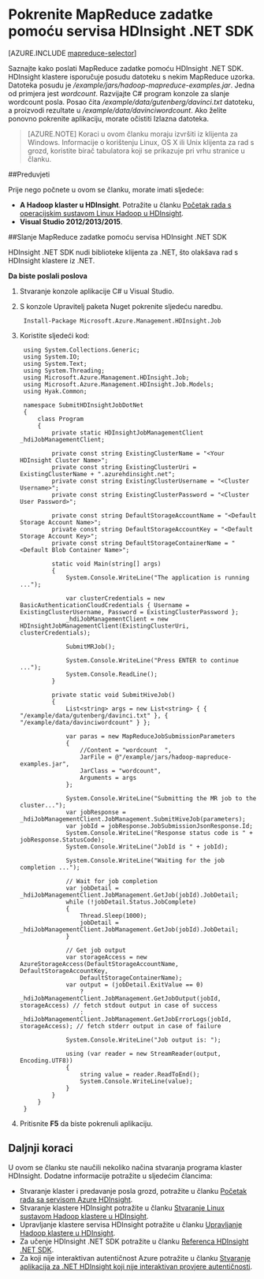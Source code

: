 <properties
    pageTitle="Slanje MapReduce zadatke pomoću servisa HDInsight .NET SDK | Microsoft Azure"
    description="Saznajte kako poslati MapReduce zadataka Azure HDInsight Hadoop pomoću HDInsight .NET SDK."
    editor="cgronlun"
    manager="jhubbard"
    services="hdinsight"
    documentationCenter=""
    tags="azure-portal"
    authors="mumian"/>

<tags
    ms.service="hdinsight"
    ms.workload="big-data"
    ms.tgt_pltfrm="na"
    ms.devlang="na"
    ms.topic="article"
   ms.date="10/28/2016"
    ms.author="jgao"/>

# <a name="run-mapreduce-jobs-using-hdinsight-net-sdk"></a>Pokrenite MapReduce zadatke pomoću servisa HDInsight .NET SDK

[AZURE.INCLUDE [mapreduce-selector](../../includes/hdinsight-selector-use-mapreduce.md)]

Saznajte kako poslati MapReduce zadatke pomoću HDInsight .NET SDK. HDInsight klastere isporučuje posudu datoteku s nekim MapReduce uzorka. Datoteka posudu je */example/jars/hadoop-mapreduce-examples.jar*.  Jedna od primjera jest *wordcount*. Razvijajte C# program konzole za slanje wordcount posla.  Posao čita */example/data/gutenberg/davinci.txt* datoteku, a proizvodi rezultate u */example/data/davinciwordcount*.  Ako želite ponovno pokrenite aplikaciju, morate očistiti Izlazna datoteka.

> [AZURE.NOTE] Koraci u ovom članku moraju izvršiti iz klijenta za Windows. Informacije o korištenju Linux, OS X ili Unix klijenta za rad s grozd, koristite birač tabulatora koji se prikazuje pri vrhu stranice u članku.

##<a name="prerequisites"></a>Preduvjeti

Prije nego počnete u ovom se članku, morate imati sljedeće:

- **A Hadoop klaster u HDInsight**. Potražite u članku [Početak rada s operacijskim sustavom Linux Hadoop u HDInsight](hdinsight-use-sqoop.md#create-cluster-and-sql-database).
- **Visual Studio 2012/2013/2015**.

##<a name="submit-mapreduce-jobs-using-hdinsight-net-sdk"></a>Slanje MapReduce zadatke pomoću servisa HDInsight .NET SDK

HDInsight .NET SDK nudi biblioteke klijenta za .NET, što olakšava rad s HDInsight klastere iz .NET. 

**Da biste poslali poslova**

1. Stvaranje konzole aplikacije C# u Visual Studio.
2. S konzole Upravitelj paketa Nuget pokrenite sljedeću naredbu.

        Install-Package Microsoft.Azure.Management.HDInsight.Job

2. Koristite sljedeći kod:

        using System.Collections.Generic;
        using System.IO;
        using System.Text;
        using System.Threading;
        using Microsoft.Azure.Management.HDInsight.Job;
        using Microsoft.Azure.Management.HDInsight.Job.Models;
        using Hyak.Common;

        namespace SubmitHDInsightJobDotNet
        {
            class Program
            {
                private static HDInsightJobManagementClient _hdiJobManagementClient;

                private const string ExistingClusterName = "<Your HDInsight Cluster Name>";
                private const string ExistingClusterUri = ExistingClusterName + ".azurehdinsight.net";
                private const string ExistingClusterUsername = "<Cluster Username>";
                private const string ExistingClusterPassword = "<Cluster User Password>";

                private const string DefaultStorageAccountName = "<Default Storage Account Name>";
                private const string DefaultStorageAccountKey = "<Default Storage Account Key>";
                private const string DefaultStorageContainerName = "<Default Blob Container Name>";

                static void Main(string[] args)
                {
                    System.Console.WriteLine("The application is running ...");

                    var clusterCredentials = new BasicAuthenticationCloudCredentials { Username = ExistingClusterUsername, Password = ExistingClusterPassword };
                    _hdiJobManagementClient = new HDInsightJobManagementClient(ExistingClusterUri, clusterCredentials);

                    SubmitMRJob();

                    System.Console.WriteLine("Press ENTER to continue ...");
                    System.Console.ReadLine();
                }

                private static void SubmitHiveJob()
                {
                    List<string> args = new List<string> { { "/example/data/gutenberg/davinci.txt" }, { "/example/data/davinciwordcount" } };

                    var paras = new MapReduceJobSubmissionParameters
                    {
                        //Content = "wordcount  ",
                        JarFile = @"/example/jars/hadoop-mapreduce-examples.jar",
                        JarClass = "wordcount",
                        Arguments = args
                    };

                    System.Console.WriteLine("Submitting the MR job to the cluster...");
                    var jobResponse = _hdiJobManagementClient.JobManagement.SubmitHiveJob(parameters);
                    var jobId = jobResponse.JobSubmissionJsonResponse.Id;
                    System.Console.WriteLine("Response status code is " + jobResponse.StatusCode);
                    System.Console.WriteLine("JobId is " + jobId);

                    System.Console.WriteLine("Waiting for the job completion ...");

                    // Wait for job completion
                    var jobDetail = _hdiJobManagementClient.JobManagement.GetJob(jobId).JobDetail;
                    while (!jobDetail.Status.JobComplete)
                    {
                        Thread.Sleep(1000);
                        jobDetail = _hdiJobManagementClient.JobManagement.GetJob(jobId).JobDetail;
                    }

                    // Get job output
                    var storageAccess = new AzureStorageAccess(DefaultStorageAccountName, DefaultStorageAccountKey,
                        DefaultStorageContainerName);
                    var output = (jobDetail.ExitValue == 0)
                        ? _hdiJobManagementClient.JobManagement.GetJobOutput(jobId, storageAccess) // fetch stdout output in case of success
                        : _hdiJobManagementClient.JobManagement.GetJobErrorLogs(jobId, storageAccess); // fetch stderr output in case of failure

                    System.Console.WriteLine("Job output is: ");

                    using (var reader = new StreamReader(output, Encoding.UTF8))
                    {
                        string value = reader.ReadToEnd();
                        System.Console.WriteLine(value);
                    }
                }
            }
        }

5. Pritisnite **F5** da biste pokrenuli aplikaciju.


## <a name="next-steps"></a>Daljnji koraci

U ovom se članku ste naučili nekoliko načina stvaranja programa klaster HDInsight. Dodatne informacije potražite u sljedećim člancima:

- Stvaranje klaster i predavanje posla grozd, potražite u članku [Početak rada sa servisom Azure HDInsight](hdinsight-hadoop-linux-tutorial-get-started.md).
- Stvaranje klastere HDInsight potražite u članku [Stvaranje Linux sustavom Hadoop klastere u HDInsight](hdinsight-hadoop-provision-linux-clusters.md).
- Upravljanje klastere servisa HDInsight potražite u članku [Upravljanje Hadoop klastere u HDInsight](hdinsight-administer-use-management-portal.md).
- Za učenje HDInsight .NET SDK potražite u članku [Referenca HDInsight .NET SDK](https://msdn.microsoft.com/library/mt271028.aspx).
- Za koji nije interaktivan autentičnost Azure potražite u članku [Stvaranje aplikacija za .NET HDInsight koji nije interaktivan provjere autentičnosti](hdinsight-create-non-interactive-authentication-dotnet-applications.md).




